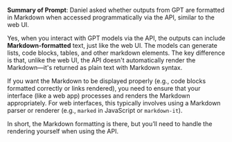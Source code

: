 **Summary of Prompt**: Daniel asked whether outputs from GPT are formatted in Markdown when accessed programmatically via the API, similar to the web UI.

Yes, when you interact with GPT models via the API, the outputs can include **Markdown-formatted** text, just like the web UI. The models can generate lists, code blocks, tables, and other markdown elements. The key difference is that, unlike the web UI, the API doesn't automatically render the Markdown—it's returned as plain text with Markdown syntax.

If you want the Markdown to be displayed properly (e.g., code blocks formatted correctly or links rendered), you need to ensure that your interface (like a web app) processes and renders the Markdown appropriately. For web interfaces, this typically involves using a Markdown parser or renderer (e.g., `marked` in JavaScript or `markdown-it`).

In short, the Markdown formatting is there, but you’ll need to handle the rendering yourself when using the API.
